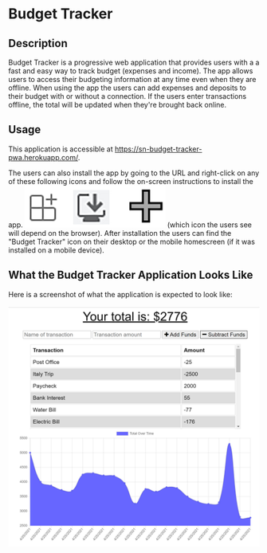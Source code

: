 # Budget Tracker

## Description

Budget Tracker is a progressive web application that provides users with a a fast and easy way to track budget (expenses and income).  The app allows users to access their budgeting information at any time even when they are offline.  When using the app the users can add expenses and deposits to their budget with or without a connection. If the users enter transactions offline, the total will be updated when they're brought back online.

## Usage

This application is accessible at https://sn-budget-tracker-pwa.herokuapp.com/.

The users can also install the app by going to the URL and right-click on any of these following icons and follow the on-screen instructions to install the app. ![Mockup](https://github.com/shellienguyen/budget-tracker-pwa/blob/main/public/images/install-icon.jpg) (which icon the users see will depend on the browser).  After installation the users can find the "Budget Tracker" icon on their desktop or the mobile homescreen (if it was installed on a mobile device).

## What the Budget Tracker Application Looks Like

Here is a screenshot of what the application is expected to look like:
<br><br>![Mockup](https://github.com/shellienguyen/budget-tracker-pwa/blob/main/public/images/app-demo.jpg)
